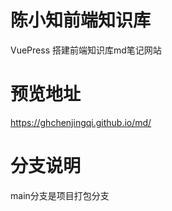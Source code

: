 # 陈小知前端知识库
VuePress 搭建前端知识库md笔记网站

# 预览地址
https://ghchenjingqi.github.io/md/

# 分支说明
main分支是项目打包分支

